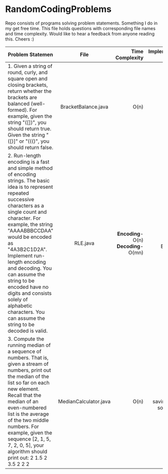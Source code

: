 # RandomCodingProblems
Repo consists of programs solving problem statements. Something I do in my get free time. This file holds questions with corresponding file names and time complexity. Would like to hear a feedback from anyone reading this. Cheers :)


| Problem Statemen | File |Time Complexity | Implementation (MVP)| Also asked by|
|----------|:----------:|----------:|----------:|----------:|
|1. Given a string of round, curly, and square open and closing brackets, return whether the brackets are balanced (well-formed). For example, given the string "([])[]({})", you should return true. Given the string "([)]" or "((()", you should return false. |BracketBalance.java|O(n)| Stacks & ArrayLists| Facebook|
|2. Run-length encoding is a fast and simple method of encoding strings. The basic idea is to represent repeated successive characters as a single count and character. For example, the string "AAAABBBCCDAA" would be encoded as "4A3B2C1D2A". Implement run-length encoding and decoding. You can assume the string to be encoded have no digits and consists solely of alphabetic characters. You can assume the string to be decoded is valid.|RLE.java| **Encoding**- O(n) **Decoding**- O(mn) |Regular Expression| Amazon |
|3. Compute the running median of a sequence of numbers. That is, given a stream of numbers, print out the median of the list so far on each new element. Recall that the median of an even-numbered list is the average of the two middle numbers. For example, given the sequence [2, 1, 5, 7, 2, 0, 5], your algorithm should print out: 2 1.5 2 3.5 2 2 2|MedianCalculator.java| O(n)|ArrayLists saving time by sorting itself| Microsoft |

